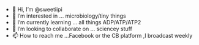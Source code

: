 - 👋 Hi, I’m @sweetiipi
- 👀 I’m interested in ... microbiology/tiny things
- 🌱 I’m currently learning ... all things ADP/ATP/ATP2
- 💞️ I’m looking to collaborate on ... sciencey stuff
- 📫 How to reach me ...Facebook or the CB platform ,I broadcast weekly

<!---
sweetiipi/sweetiipi is a ✨ special ✨ repository because its `README.md` (this file) appears on your GitHub profile.
You can click the Preview link to take a look at your changes.
--->
